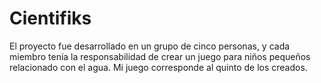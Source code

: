 # Cientifiks
El proyecto fue desarrollado en un grupo de cinco personas, y cada miembro tenía la responsabilidad de crear un juego para niños pequeños relacionado con el agua. Mi juego corresponde al quinto de los creados.

